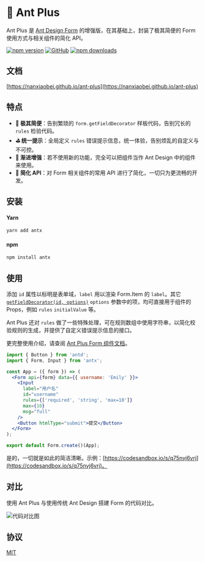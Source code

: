 # 🚀 Ant Plus

Ant Plus 是 [Ant Design Form](https://ant.design/components/form-cn/) 的增强版，在其基础上，封装了极其简便的 Form 使用方式与相关组件的简化 API。

[![npm version](https://img.shields.io/npm/v/antx.svg?style=flat-square)](https://www.npmjs.com/package/antx)
[![GitHub](https://img.shields.io/github/license/nanxiaobei/ant-plus.svg?style=flat-square)](https://github.com/nanxiaobei/ant-plus/blob/master/LICENSE)
[![npm downloads](https://img.shields.io/npm/dt/antx.svg?style=flat-square)](http://www.npmtrends.com/antx)

## 文档

[https://nanxiaobei.github.io/ant-plus](https://nanxiaobei.github.io/ant-plus)

## 特点

- **🧬 极其简便**：告别繁琐的 `form.getFieldDecorator` 样板代码，告别冗长的 `rules` 检验代码。
- **⛳️ 统一提示**：全局定义 `rules` 错误提示信息，统一体验，告别烦乱的自定义与不可控。
- **💅 渐进增强**：若不使用新的功能，完全可以把组件当作 Ant Design 中的组件来使用。
- **🥽 简化 API**：对 Form 相关组件的常用 API 进行了简化，一切只为更流畅的开发。

## 安装

#### Yarn

```bash
yarn add antx
```

#### npm

```bash
npm install antx
```

## 使用

添加 `id` 属性以标明是表单域，`label` 用以渲染 Form.Item 的 `label`。其它 [`getFieldDecorator(id, options)`](<https://ant.design/components/form-cn/#getFieldDecorator(id,-options)-%E5%8F%82%E6%95%B0>) `options` 参数中的项，均可直接用于组件的 Props，例如 `rules` `initialValue` 等。

Ant Plus 还对 `rules` 做了一些特殊处理，可在规则数组中使用字符串，以简化校验规则的生成，并提供了自定义错误提示信息的接口。

更完整使用介绍，请查阅 [Ant Plus Form 组件文档](https://nanxiaobei.github.io/ant-plus/#/form)。

```jsx harmony
import { Button } from 'antd';
import { Form, Input } from 'antx';

const App = ({ form }) => (
  <Form api={form} data={{ username: 'Emily' }}>
    <Input
      label="用户名"
      id="username"
      rules={['required', 'string', 'max=10']}
      max={10}
      msg="full"
    />
    <Button htmlType="submit">提交</Button>
  </Form>
);

export default Form.create()(App);
```

是的，一切就是如此的简洁清晰。示例：[https://codesandbox.io/s/q75nvj6vrj](https://codesandbox.io/s/q75nvj6vrj)。

## 对比

使用 Ant Plus 与使用传统 Ant Design 搭建 Form 的代码对比。

![代码对比图](https://raw.githubusercontent.com/nanxiaobei/ant-plus/master/contrast/demo.png)

## 协议

[MIT](https://github.com/nanxiaobei/ant-plus/blob/master/LICENSE)
